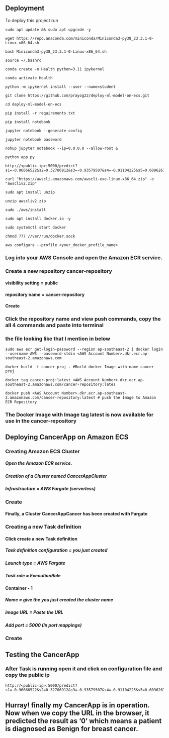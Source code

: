 
## Deployment

To deploy this project run

```
sudo apt update && sudo apt upgrade -y
```
```
wget https://repo.anaconda.com/miniconda/Miniconda3-py38_23.3.1-0-Linux-x86_64.sh
```
```
bash Miniconda3-py38_23.3.1-0-Linux-x86_64.sh
```
```
source ~/.bashrc
```
```
conda create -n Health python=3.11 ipykernel
```
```
conda activate Health
```
```
python -m ipykernel install --user --name=student
```
```
git clone https://github.com/prayog22/deploy-ml-model-on-ecs.git
```
```
cd deploy-ml-model-on-ecs
```
```
pip install -r requirements.txt
```
```
pip install notebook
```
```
jupyter notebook --generate-config
```
```
jupyter notebook password
```
```
nohup jupyter notebook --ip=0.0.0.0 --allow-root &
```
```
python app.py
```
```
http://<public-ip>:5000/predict?s1=-0.96666522&s2=0.32786912&s3=-0.93579507&s4=-0.91104225&s5=0.60962671&s6=0.36569592&s7=-0.10914833&s8=-0.62181482&s9=-0.63860111&s10=0.53651178&s11=-0.46379509&s12=0.5132434&s13=-0.45632075&s14=-0.59189989&s15=0.67370318&s16=1.26928541&s17=2.17185315&s18=1.12535098&s19=0.64821758&s20=1.09244461&s21=-0.96440581&s22=-0.08750638&s23=-0.94145109&s24=-0.84547739&s25=-0.07511418&s26=-0.01862761&s27=-0.10400188&s28=-0.47718048&s29=-0.5634723&s30=0.05526303
```
```
curl "https://awscli.amazonaws.com/awscli-exe-linux-x86_64.zip" -o "awscliv2.zip"
```
```
sudo apt install unzip
```
```
unzip awscliv2.zip
```
```
sudo ./aws/install
```
```
sudo apt install docker.io -y
```
```
sudo systemctl start docker 
```
```
chmod 777 //var/run/docker.sock
```
```
aws configure --profile <your_docker_profile_name>
```
### Log into your AWS Console and open the Amazon ECR service.
### Create a new repository cancer-repository 
#### visibility setting = public
#### repository name = cancer-repository
#### Create 

### Click the repository name and view push commands, copy the all 4 commands and paste into terminal


### the file looking like that I mention in below 
```
sudo aws ecr get-login-password --region ap-southeast-2 | docker login --username AWS --password-stdin <AWS Account Number>.dkr.ecr.ap-southeast-2.amazonaws.com
```
```
docker build -t cancer-proj . #Build docker Image with name cancer-proj
```
```
docker tag cancer-proj:latest <AWS Account Number>.dkr.ecr.ap-southeast-2.amazonaws.com/cancer-repository:lates
```
```
docker push <AWS Account Number>.dkr.ecr.ap-southeast-2.amazonaws.com/cancer-repository:latest # push the Image to Amazon ECR Repository
```
### The Docker Image with Image tag latest is now available for use in the cancer-repository
## Deploying CancerApp on Amazon ECS
### Creating Amazon ECS Cluster
##### Open the Amazon ECR service.
##### Creation of a Cluster named CancerAppCluster
##### Infrastructure = AWS Fargate (serverless)
### Create 
#### Finally, a Cluster CancerAppCancer has been created with Fargate 
### Creating a new Task definition
#### Click create a new Task definition
##### Task definition configuration = you just created
##### Launch type = AWS Fargate 
##### Task role = ExecutionRole
#### Container - 1 
##### Name = give the you just created the cluster name
##### image URL = Paste the URL 
##### Add port = 5000 (In port mappings)
### Create
## Testing the CancerApp
### After Task is running open it and click on configuration file and copy the public ip 
```
http://<public-ip>:5000/predict?s1=-0.96666522&s2=0.32786912&s3=-0.93579507&s4=-0.91104225&s5=0.60962671&s6=0.36569592&s7=-0.10914833&s8=-0.62181482&s9=-0.63860111&s10=0.53651178&s11=-0.46379509&s12=0.5132434&s13=-0.45632075&s14=-0.59189989&s15=0.67370318&s16=1.26928541&s17=2.17185315&s18=1.12535098&s19=0.64821758&s20=1.09244461&s21=-0.96440581&s22=-0.08750638&s23=-0.94145109&s24=-0.84547739&s25=-0.07511418&s26=-0.01862761&s27=-0.10400188&s28=-0.47718048&s29=-0.5634723&s30=0.05526303
```
## Hurray! finally my CancerApp is in operation. Now when we copy the URL in the browser, it predicted the result as ‘0’ which means a patient is diagnosed as Benign for breast cancer.
